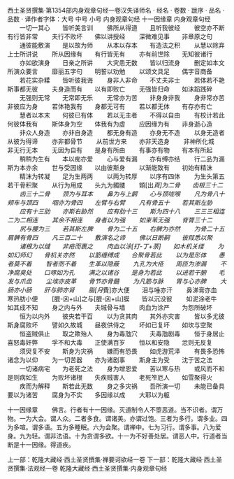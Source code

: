 西土圣贤撰集·第1354部内身观章句经一卷汉失译师名
· 经名 · 卷数 · 跋序
· 品名 · 品数 · 译作者字体：大号 中号 小号
内身观章句经
十一因缘章
内身观章句经
　　一切一其心　　皆听美言训
　　佛所从得道　　且听我彼经
　　彼空亦不断　　有行皆非常
　　夫行不败坏　　佛以讲授经
　　深微难见事　　非章原之句
　　通彼能敷演　　是以故为师
　　从本以存本　　有造法之积
　　从慧以除弃　　上士所讲说
　　所从因缘有　　有行皆无有
　　亦有前世除　　无知彼诸行
　　亦如欲演身　　日亲之所讲
　　大灾患无数　　皆以归流身
　　删定如本文　　所演众要言
　　靡丽五字句　　明誓以劝勉
　　以颂文具足　　偶字音商备
　　若花实杂糅　　皆听彼我诲
　　身非人非命　　不丈夫非士
　　若体若不艳　　斯事都无彼
　　夫身造而有　　以有即败亡
　　无强皆归命　　如沫蹈践碎
　　无强则无常　　无常即无乐
　　无常亦为苦　　非身身非我
　　身非常亦苦　　非彼应为身
　　若体艳我有　　身都无可有
　　若以都无体　　有存亦有亡
　　慧者以本末　　何彼已有体
　　若以无主者　　不得以自由
　　有校计若此　　何彼体我有
　　斯体身为空　　体我有为虚
　　应因缘为有　　非身逝心造
　　非众人身造　　亦非自身造
　　都无身有造　　亦身无不造
　　以身无造者　　从彼为得谛
　　亦非都骨节
　　从前世方来　　亦非天造身
　　非神所化城　　非无行无本
　　无因为自有　　是身有所由
　　有事亦有物　　有本有所起
　　稍稍为生有　　本以痴亦爱
　　心与爱有漏　　亦有缚亦结
　　行二品为漏　　斯为本亦余
　　世与受因缘　　以由彼斯身
　　以渐能致有　　初始有精沫
　　精沫为转凝　　足为生两两
　　以两为转厚　　以序有四体
　　为生头第五　　若干骨积聚
　　从行为用成　　头九为髑髅
　　頞[出*頁]为二骨　　齿根三十二
　　齿三十二骨　　颈为与耳本
　　鼻为与上齶　　心与颈咙喉
　　凡为骨八十　　颊车与颈四
　　咽亦为骨四　　左臂与右臂
　　凡有骨五十　　若其斯左胁
　　应有十三肋　　亦斯右胁然
　　应有肋十三　　斯为四十八
　　三三三相连　　二为二相连
　　其余不相连　　身者以为强
　　如束苇无强　　脊膂三十二
　　尻与腰为三　　若其斯左脾
　　骨为二十五　　右髀为亦然
　　为骨二十五　　肩髀有骨四
　　凡三百二十　　敷演名之谛
　　佛以日断嗣　　彼叚悉以聚
　　诸根为以缝　　非疮而裹之
　　肉血以涂[打-丁+荼]　　如木机关缕
　　为如幻师幻　　骨机关亦然
　　以筋缠缚成　　合聚骨若此
　　以为是形体　　愚者莫不着
　　智者而不着　　生革以隐蔽
　　九孔为大疮　　周匝为渗漏
　　不净腐臭处　　口啄如为孔
　　满之以诸谷　　是身为若此
　　以进若干腑　　毛发与爪齿
　　尘埃亦皮革　　骨节亦骨髓
　　为凡筋与脉　　胃与心亦脾
　　大肠亦小肠　　肝与肺亦肾
　　脂[月*費]亦大便　　泪与唾亦汗
　　鼻涕膏亦血　　寒热肪小便
　　[膍-囟+山]之与[膍-囟+山]膜　　皆以沉没彼
　　如泥涂老牛　　如其成不知
　　身之内与外　　夫城骨与墙
　　肉血为涂严　　为怨所破坏
　　恒为以内外　　彼央若干百
　　以为贪其肉　　其外亦灾害
　　皆以多尤彼　　斯身腐败坏
　　譬如久故城　　昼夜供侍之
　　坏如已复坏　　如坎与空聚
　　恒盗贼俱止　　取之欺殆人
　　身为毒虺穴　　夫毒虺剧毒
　　恒于身居止　　喜怒毒奸弊
　　孚不和大毒　　正使满百岁
　　恒以和安隐　　忿则无反复
　　须臾复不安　　斯身为灾祸
　　嫌而有恐畏　　如虎游荒泽
　　有畏多恐怖　　诸念为以仰
　　为一切苦器　　亦为诸剧事
　　斯身主为受　　沈于苦之法
　　一切诸病宅　　为老死之法
　　身为增恩爱　　苦以寒与热
　　或风而不和　　是则病如生
　　为败坏诸根　　失疾贼害人
　　老死笮厄人　　如雪聚得火
　　疾而为解释　　斯若此无数
　　身之多灾祸　　吾所演一切
　　未能已备具　　要以为诸苦
　　腐身为不实　　多因缘以成
　　大耶以为躯

十一因缘章
　　佛言。行者有十一因缘。灭道制令人不堕恶道。当不识者。谓万物。一为大会。谓人众。二者多食。谓诸美。亦谓过饱。三者为多行。谓多业。四为多喧。谓多语。五为多睡眠。六为会聚。谓禅中。七为习行。谓多事。八为爱身。九为轻。谓非法语。十为贪谓多欲。十一为不好善处居。谓恶人中。行道者当断是十一因缘。得道疾。

上一部：乾隆大藏经·西土圣贤撰集·禅要诃欲经一卷
下一部：乾隆大藏经·西土圣贤撰集·法观经一卷
乾隆大藏经·西土圣贤撰集·内身观章句经